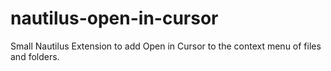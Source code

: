 # nautilus-open-in-cursor
Small Nautilus Extension to add Open in Cursor to the context menu of files and folders.
